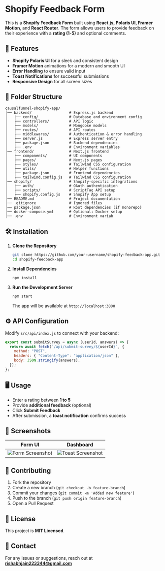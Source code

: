 # Shopify Feedback Form

This is a **Shopify Feedback Form** built using **React.js, Polaris UI, Framer Motion**, and **React Router**. The form allows users to provide feedback on their experience with a **rating (1-5)** and optional comments.

## 🚀 Features
- **Shopify Polaris UI** for a sleek and consistent design
- **Framer Motion** animations for a modern and smooth UI
- **Error Handling** to ensure valid input
- **Toast Notifications** for successful submissions
- **Responsive Design** for all screen sizes

## 📂 Folder Structure
```
causalfunnel-shopify-app/
│── backend/                 # Express.js backend
│   ├── config/              # Database and environment config
│   ├── controllers/         # API logic
│   ├── models/              # Mongoose models
│   ├── routes/              # API routes
│   ├── middlewares/         # Authentication & error handling
│   ├── server.js            # Express server entry
│   ├── package.json         # Backend dependencies
│   ├── .env                 # Environment variables
│── frontend/                # Next.js frontend
│   ├── components/          # UI components
│   ├── pages/               # Next.js pages
│   ├── styles/              # Tailwind CSS configuration
│   ├── utils/               # Helper functions
│   ├── package.json         # Frontend dependencies
│   ├── tailwind.config.js   # Tailwind CSS configuration
│── shopify/                 # Shopify-specific integrations
│   ├── auth/                # OAuth authentication
│   ├── scripts/             # ScriptTag API setup
│   ├── shopify.config.js    # Shopify App setup
│── README.md                # Project documentation
│── .gitignore               # Ignored files
│── package.json             # Root dependencies (if monorepo)
│── docker-compose.yml       # Optional: Docker setup
│── .env                     # Environment variab
```

## 🛠️ Installation

1. **Clone the Repository**
   ```sh
   git clone https://github.com/your-username/shopify-feedback-app.git
   cd shopify-feedback-app
   ```

2. **Install Dependencies**
   ```sh
   npm install
   ```

3. **Run the Development Server**
   ```sh
   npm start
   ```
   The app will be available at `http://localhost:3000`

## ⚙️ API Configuration
Modify `src/api/index.js` to connect with your backend:
```js
export const submitSurvey = async (userId, answers) => {
  return await fetch(`/api/submit-survey/${userId}`, {
    method: "POST",
    headers: { "Content-Type": "application/json" },
    body: JSON.stringify(answers),
  });
};
```

## 🖥️ Usage
- Enter a rating between **1 to 5**
- Provide **additional feedback** (optional)
- Click **Submit Feedback**
- After submission, a **toast notification** confirms success

## 📸 Screenshots
| Form UI  | Dashboard 
|----------|--------------|
| ![Form Screenshot](src/assets/form.png) | ![Toast Screenshot](src/assets/dashboard.png) |

## 🤝 Contributing
1. Fork the repository
2. Create a new branch (`git checkout -b feature-branch`)
3. Commit your changes (`git commit -m 'Added new feature'`)
4. Push to the branch (`git push origin feature-branch`)
5. Open a Pull Request

## 📜 License
This project is **MIT Licensed**.

## 📧 Contact
For any issues or suggestions, reach out at **rishabhjain223344@gmail.com**

